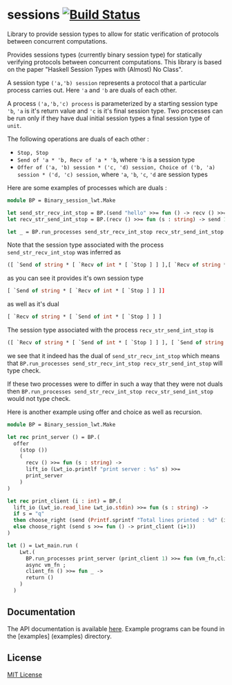 # sessions [![Build Status](https://travis-ci.org/essdotteedot/sessions.svg?branch=master)](https://travis-ci.org/essdotteedot/sessions)
Library to provide session types to allow for static verification of protocols between concurrent computations.

Provides sessions types (currently binary session type) for statically verifying protocols between concurrent computations.
This library is based on the paper "Haskell Session Types with (Almost) No Class".

A session type `('a,'b) session` represents a protocol that a particular process carries out. Here `'a` and `'b` are duals of each other. 

A process `('a,'b,'c) process` is parameterized by a starting session type `'b`, `'a` is it's return value and `'c` is it's final
session type. Two processes can be run only if they have dual initial session types a final session type of `unit`.

The following operations are duals of each other :
- `Stop, Stop`
- `Send of 'a * 'b, Recv of 'a * 'b`, where `'b` is a session type
- `Offer of ('a, 'b) session * ('c, 'd) session, Choice of ('b, 'a) session * ('d, 'c) session`, where `'a`, `'b`, `'c`, `'d` are session types   

Here are some examples of processes which are duals :

```Ocaml
module BP = Binary_session_lwt.Make           

let send_str_recv_int_stop = BP.(send "hello" >>= fun () -> recv () >>= fun (i : int) -> stop ())      
let recv_str_send_int_stop = BP.(recv () >>= fun (s : string) -> send 1 >>= fun () -> stop ())        

let _ = BP.run_processes send_str_recv_int_stop recv_str_send_int_stop
```

Note that the session type associated with the process `send_str_recv_int_stop` was inferred as 

```Ocaml
([ `Send of string * [ `Recv of int * [ `Stop ] ] ],[ `Recv of string * [ `Send of int * [ `Stop ] ] ]) BP.session
```

as you can see it provides it's own session type 

```Ocaml
[ `Send of string * [ `Recv of int * [ `Stop ] ] ]]
``` 
as well as it's dual 

```Ocaml
[ `Recv of string * [ `Send of int * [ `Stop ] ] ]
``` 

The session type associated with the process `recv_str_send_int_stop` is 

```Ocaml
([ `Recv of string * [ `Send of int * [ `Stop ] ] ], [ `Send of string * [ `Recv of int * [ `Stop ] ] ]) BP.session
```
we see that it indeed has the dual of `send_str_recv_int_stop` which means that `BP.run_processes send_str_recv_int_stop recv_str_send_int_stop` will type check.

If these two processes were to differ in such a way that they were not duals then `BP.run_processes send_str_recv_int_stop recv_str_send_int_stop` would not type check.

Here is another example using offer and choice as well as recursion. 

```Ocaml
module BP = Binary_session_lwt.Make

let rec print_server () = BP.(
  offer 
    (stop ())
    (
      recv () >>= fun (s : string) ->
      lift_io (Lwt_io.printlf "print server : %s" s) >>=
      print_server
    )
)  

let rec print_client (i : int) = BP.(
  lift_io (Lwt_io.read_line Lwt_io.stdin) >>= fun (s : string) ->
  if s = "q"
  then choose_right (send (Printf.sprintf "Total lines printed : %d" (i+1)) >>= fun () -> choose_left (stop ()))
  else choose_right (send s >>= fun () -> print_client (i+1))
) 

let () = Lwt_main.run (
    Lwt.(   
      BP.run_processes print_server (print_client 1) >>= fun (vm_fn,client_fn) ->
      async vm_fn ;
      client_fn () >>= fun _ ->
      return ()
    )
  )
```    
Documentation
-------------

The API documentation is available [here](https://essdotteedot.github.io/sessions/).
Example programs can be found in the [examples] (examples) directory.

License
-------

[MIT License](LICENSE)
